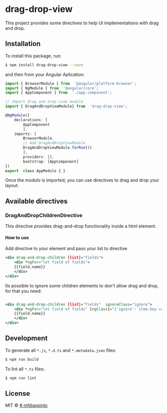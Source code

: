 
  

# drag-drop-view

  

This project provides some directives to help UI implementations with drag and drop.

  

## Installation

To install this package, run:
```bash
$ npm install drag-drop-view --save
```
  
and then from your Angular Aplication:

```typescript
import { BrowserModule } from  '@angular/platform-browser';
import { NgModule } from  '@angular/core';
import { AppComponent } from  './app.component';

// Import drag and drop view module
import { DragAndDropViewModule} from  'drag-drop-view';

@NgModule({
	declarations: [
		AppComponent
		],
	imports: [
		BrowserModule,
		// Add DragAndDropViewModule
		DragAndDropViewModule.forRoot()
		],
		providers: [],
		bootstrap: [AppComponent]
})
export  class AppModule { }
```

Once the modulo is imported, you can use directives to drag and drop your layout.
 

## Available directives

  

### DragAndDropChildrenDirective

This directive provides drag-and-drop functionality inside a html element.

#### How to use

Add directive to your element and pass your list to directive

```xml
<div drag-and-drop-children [list]="fields">
	<div *ngFor="let field of fields">
	{{field.name}}
	</div>
</div>
```

  

Its possible to ignore some children elements to don't allow drag and drop, for that you need:

```xml

<div drag-and-drop-children [list]="fields"  ignoreClass="ignore">
    <div *ngFor="let field of fields" [ngClass]="{'ignore': item.key == 2}">
    {{field.name}}
    </div>
</div>
```

## Development

To generate all `*.js`, `*.d.ts` and `*.metadata.json` files:

```bash
$ npm run build
```

To lint all `*.ts` files:
```bash
$ npm run lint
```

  

  

## License

  

  

MIT © [# mfdiaspinto](mailto:mfdiaspinto@gmail.com )